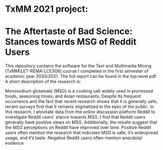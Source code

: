 # TxMM 2021 project: 
# The Aftertaste of Bad Science: Stances towards MSG of Reddit Users

This repository contains the software for the Text and Multimedia Mining (TxMM\LET-REMA-LCEX06) course I completed in the first semester of academic year 2020/2021. The full report can be found in the top-level pdf. A short description of the research is:

Monosodium glutamate (MSG) is a cooking salt widely used in
processed foods, seasoning mixes, and Asian restaurants. Despite
its frequent occurrence and the fact that recent research shows that
it is generally safe, recent surveys find that it remains stigmatized
in the eyes of the public. In this research, I annotate data from the
online discussion platform Reddit to investigate Reddit users’ stance
towards MSG. I find that Reddit users generally have positive views
on MSG. Additionally, the results suggest that the MSG perceptions
on Reddit have improved over time. Positive Reddit users often
mention the research that indicates MSG is safe, it’s widespread
usage, and it’s taste. Negative Reddit users often mention anecdotal
evidence.
